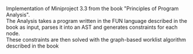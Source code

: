 Implementation of Miniproject 3.3 from the book "Principles of Program Analysis".  
The Analysis takes a program written in the FUN language described in the book as input, parses it into an AST and generates constraints for each node.  
These constraints are then solved with the graph-based worklist algorithm described in the book
